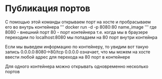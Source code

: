 # Публикация портов

С помощью этой команды открываем порт на хосте и пробрасываем его во внутрь контейнера
'''
docker run -d -p 8080:80 name_image
'''
где
8080 - внешний порт
80 - порт контейнера
т.е. когда мы в браузере переходим по localhost:8080 мы попадаем на 80 порт внутри контейнра

Если мы выведем информацию по контейнеру, то увидим вот такую запись
0.0.0.0:8080->80/tcp
0.0.0.0 означает, что мы можем на хосте ввести любой адрес для перехода на 80 порт в контейнере

Для одного контейнера можно открывать одновременно несколько портов


